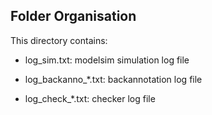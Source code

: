 ## Folder Organisation

This directory contains:

- log_sim.txt: modelsim simulation log file

- log_backanno_*.txt: backannotation log file

- log_check_*.txt: checker log file
